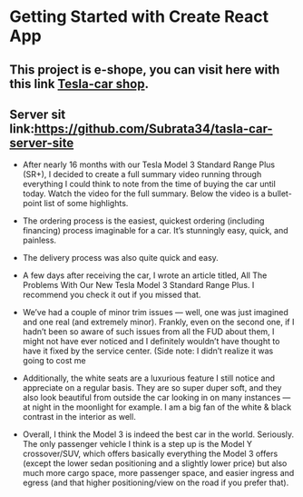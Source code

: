 # Getting Started with Create React App

## This project is e-shope, you can visit here with this link [Tesla-car shop](https://tesla-car-dbbc6.web.app).
## Server sit link:https://github.com/Subrata34/tasla-car-server-site


- After nearly 16 months with our Tesla Model 3 Standard Range Plus (SR+), I decided to create a full summary video running through everything I could think to note from the time of buying the car until today. Watch the video for the full summary. Below the video is a bullet-point list of some highlights.


- The ordering process is the easiest, quickest ordering (including financing) process imaginable for a car. It’s stunningly easy, quick, and painless.
- The delivery process was also quite quick and easy.
- A few days after receiving the car, I wrote an article titled, All The Problems With Our New Tesla Model 3 Standard Range Plus. I recommend you check it out if you missed that.
- We’ve had a couple of minor trim issues — well, one was just imagined and one real (and extremely minor). Frankly, even on the second one, if I hadn’t been so aware of such issues from all the FUD about them, I might not have ever noticed and I definitely wouldn’t have thought to have it fixed by the service center. (Side note: I didn’t realize it was going to cost me
- Additionally, the white seats are a luxurious feature I still notice and appreciate on a regular basis. They are so super duper soft, and they also look beautiful from outside the car looking in on many instances — at night in the moonlight for example. I am a big fan of the white & black contrast in the interior as well.
- Overall, I think the Model 3 is indeed the best car in the world. Seriously. The only passenger vehicle I think is a step up is the Model Y crossover/SUV, which offers basically everything the Model 3 offers (except the lower sedan positioning and a slightly lower price) but also much more cargo space, more passenger space, and easier ingress and egress (and that higher positioning/view on the road if you prefer that).


